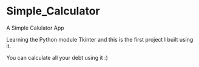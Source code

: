 # Simple_Calculator
A Simple Calulator App

Learning the Python module Tkinter and this is the first project I built using it.

You can calculate all your debt using it :)
